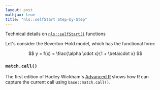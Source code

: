 ```yaml
---
layout: post
mathjax: true
title: "nls::selfStart Step-by-Step"
---
```


Technical details on [`nls::selfStart()`](https://stat.ethz.ch/R-manual/R-devel/library/stats/html/selfStart.html) functions


Let's consider the Beverton-Hold model, which has the functional form:

$$
y = f(x) = \frac{\alpha \cdot x}{1 + \beta\cdot x}
$$


### `match.call()`

The first edition of Hadley Wickham's [Advanced R](http://adv-r.had.co.nz/Expressions.html#capturing-call) shows how R can capture the current
call using `base::match.call()`.
